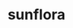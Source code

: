 ---
id: 192
title: sunflora
types: [grass]
image: https://raw.githubusercontent.com/PokeAPI/sprites/master/sprites/pokemon/192.png
---